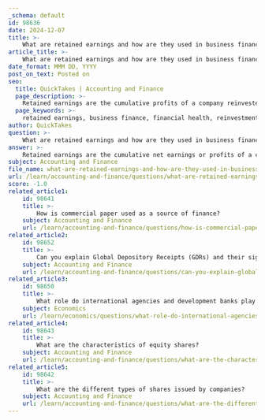 ```yaml
---
_schema: default
id: 98636
date: 2024-12-07
title: >-
    What are retained earnings and how are they used in business finance?
article_title: >-
    What are retained earnings and how are they used in business finance?
date_format: MMM DD, YYYY
post_on_text: Posted on
seo:
  title: QuickTakes | Accounting and Finance
  page_description: >-
    Retained earnings are the cumulative profits of a company reinvested back into the business, reflecting its financial health and are used for reinvestment, expansion, debt repayment, acquisitions, and operational expenses.
  page_keywords: >-
    retained earnings, business finance, financial health, reinvestment, dividends, profitability, debt repayment, operational expenses, acquisition, investment, company growth, financial statements
author: QuickTakes
question: >-
    What are retained earnings and how are they used in business finance?
answer: >-
    Retained earnings are the cumulative net earnings or profits of a company after accounting for dividend payments. Essentially, they represent the portion of a company's profits that are reinvested back into the business rather than distributed to shareholders. This concept is crucial in accounting, as it reflects the financial health and operational efficiency of a company over time.\n\n### Uses of Retained Earnings in Business Finance\n\n1. **Reinvestment in the Business**: Retained earnings can be used to finance new projects, expand operations, or invest in research and development. This reinvestment is often referred to as "plowing back profits," and it signals a company's commitment to long-term growth and innovation.\n\n2. **Expansion Efforts**: Companies frequently utilize retained earnings to fund expansion initiatives, such as opening new locations or enhancing existing facilities. This internal source of finance allows businesses to grow without incurring additional debt or seeking external funding.\n\n3. **Debt Repayment**: In times of financial need, companies can tap into their retained earnings to pay off debts, reducing their reliance on external financing options. This can improve the company's balance sheet and financial stability.\n\n4. **Acquisitions and Investments**: Retained earnings can also be allocated towards acquiring other businesses or investing in new assets. While this can be a risky endeavor, it has the potential to yield significant returns if managed effectively.\n\n5. **Operational Expenses**: Companies may use retained earnings to cover ongoing operational costs, ensuring smooth business operations without the need for external financing.\n\n6. **Financial Health Assessment**: Retained earnings are a key indicator of a company's financial strength. Investors and lenders often analyze retained earnings to gauge a company's ability to generate profits and sustain growth over time.\n\n### Significance of Retained Earnings\n\nRetained earnings play a vital role in a company's financial statements, reflecting its ability to generate profits and reinvest in the business. They serve as a critical component for assessing a company's long-term viability and growth potential. By retaining earnings, a company can enhance its goodwill and demonstrate operational efficiency, which can be attractive to investors and stakeholders.\n\nIn summary, retained earnings are not just a measure of past profitability; they are a strategic resource that companies can leverage for future growth, stability, and financial health.
subject: Accounting and Finance
file_name: what-are-retained-earnings-and-how-are-they-used-in-business-finance.md
url: /learn/accounting-and-finance/questions/what-are-retained-earnings-and-how-are-they-used-in-business-finance
score: -1.0
related_article1:
    id: 98641
    title: >-
        How is commercial paper used as a source of finance?
    subject: Accounting and Finance
    url: /learn/accounting-and-finance/questions/how-is-commercial-paper-used-as-a-source-of-finance
related_article2:
    id: 98652
    title: >-
        Can you explain Global Depository Receipts (GDRs) and their significance?
    subject: Accounting and Finance
    url: /learn/accounting-and-finance/questions/can-you-explain-global-depository-receipts-gdrs-and-their-significance
related_article3:
    id: 98650
    title: >-
        What role do international agencies and development banks play in international financing?
    subject: Economics
    url: /learn/economics/questions/what-role-do-international-agencies-and-development-banks-play-in-international-financing
related_article4:
    id: 98643
    title: >-
        What are the characteristics of equity shares?
    subject: Accounting and Finance
    url: /learn/accounting-and-finance/questions/what-are-the-characteristics-of-equity-shares
related_article5:
    id: 98642
    title: >-
        What are the different types of shares issued by companies?
    subject: Accounting and Finance
    url: /learn/accounting-and-finance/questions/what-are-the-different-types-of-shares-issued-by-companies
---
```


&nbsp;